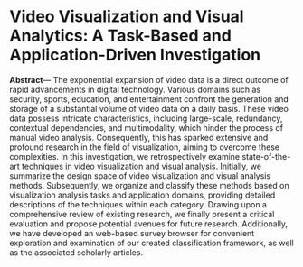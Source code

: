 # Video Visualization and Visual Analytics: A Task-Based and Application-Driven Investigation

**Abstract**— The exponential expansion of video data is a direct outcome of rapid advancements in digital technology. Various domains such as security, sports, education, and entertainment confront the generation and storage of a substantial volume of video data on a daily basis. These video data possess intricate characteristics, including large-scale, redundancy, contextual dependencies, and multimodality, which hinder the process of manual video analysis. Consequently, this has sparked extensive and profound research in the field of visualization, aiming to overcome these complexities. In this investigation, we retrospectively examine state-of-the-art techniques in video visualization and visual analysis. Initially, we summarize the design space of video visualization and visual analysis methods.
Subsequently, we organize and classify these methods based on visualization analysis tasks and application domains, providing detailed
descriptions of the techniques within each category. Drawing upon a comprehensive review of existing research, we finally present a
critical evaluation and propose potential avenues for future research. Additionally, we have developed an web-based survey browser for
convenient exploration and examination of our created classification framework, as well as the associated scholarly articles.

